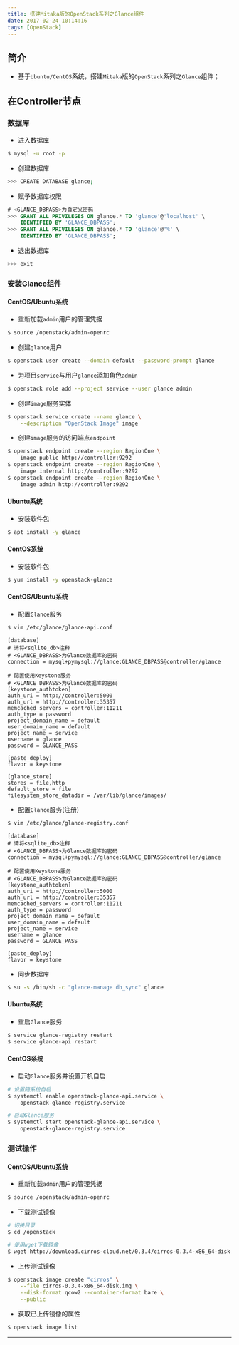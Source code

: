 ```yaml
---
title: 搭建Mitaka版的OpenStack系列之Glance组件
date: 2017-02-24 10:14:16
tags: [OpenStack]
---
```


## 简介
+ 基于`Ubuntu/CentOS`系统，搭建`Mitaka`版的`OpenStack`系列之`Glance`组件；

<!-- more -->

## 在Controller节点
### 数据库
+ 进入数据库

```bash
$ mysql -u root -p
```

+ 创建数据库

```bash
>>> CREATE DATABASE glance;
```

+ 赋予数据库权限

```sql
# <GLANCE_DBPASS>为自定义密码
>>> GRANT ALL PRIVILEGES ON glance.* TO 'glance'@'localhost' \
    IDENTIFIED BY 'GLANCE_DBPASS';
>>> GRANT ALL PRIVILEGES ON glance.* TO 'glance'@'%' \
    IDENTIFIED BY 'GLANCE_DBPASS';
```

+ 退出数据库

```sql
>>> exit
```

### 安装Glance组件
#### CentOS/Ubuntu系统

+ 重新加载`admin`用户的管理凭据

```bash
$ source /openstack/admin-openrc
```

+ 创建`glance`用户

```bash
$ openstack user create --domain default --password-prompt glance
```

+ 为项目`service`与用户`glance`添加角色`admin`

```bash
$ openstack role add --project service --user glance admin
```

+ 创建`image`服务实体

```bash
$ openstack service create --name glance \
    --description "OpenStack Image" image
```

+ 创建`image`服务的访问端点`endpoint`

```bash
$ openstack endpoint create --region RegionOne \
    image public http://controller:9292
$ openstack endpoint create --region RegionOne \
    image internal http://controller:9292
$ openstack endpoint create --region RegionOne \
    image admin http://controller:9292
```

#### Ubuntu系统

+ 安装软件包

```bash
$ apt install -y glance
```

#### CentOS系统

+ 安装软件包

```bash
$ yum install -y openstack-glance
```

#### CentOS/Ubuntu系统

+ 配置`Glance`服务

```bash
$ vim /etc/glance/glance-api.conf
```

```text
[database]
# 请将<sqlite_db>注释
# <GLANCE_DBPASS>为Glance数据库的密码
connection = mysql+pymysql://glance:GLANCE_DBPASS@controller/glance

# 配置使用Keystone服务
# <GLANCE_DBPASS>为Glance数据库的密码
[keystone_authtoken]
auth_uri = http://controller:5000
auth_url = http://controller:35357
memcached_servers = controller:11211
auth_type = password
project_domain_name = default
user_domain_name = default
project_name = service
username = glance
password = GLANCE_PASS
 
[paste_deploy]
flavor = keystone
 
[glance_store]
stores = file,http
default_store = file
filesystem_store_datadir = /var/lib/glance/images/
```

+ 配置`Glance`服务(注册)

```bash
$ vim /etc/glance/glance-registry.conf
```

```text
[database]
# 请将<sqlite_db>注释
# <GLANCE_DBPASS>为Glance数据库的密码
connection = mysql+pymysql://glance:GLANCE_DBPASS@controller/glance

# 配置使用Keystone服务
# <GLANCE_DBPASS>为Glance数据库的密码
[keystone_authtoken]
auth_uri = http://controller:5000
auth_url = http://controller:35357
memcached_servers = controller:11211
auth_type = password
project_domain_name = default
user_domain_name = default
project_name = service
username = glance
password = GLANCE_PASS
 
[paste_deploy]
flavor = keystone
```

+ 同步数据库

```bash
$ su -s /bin/sh -c "glance-manage db_sync" glance
```

#### Ubuntu系统

+ 重启`Glance`服务

```bash
$ service glance-registry restart
$ service glance-api restart
```
#### CentOS系统

+ 启动`Glance`服务并设置开机自启

```bash
# 设置随系统自启
$ systemctl enable openstack-glance-api.service \
    openstack-glance-registry.service

# 启动Glance服务
$ systemctl start openstack-glance-api.service \
    openstack-glance-registry.service
```

### 测试操作
#### CentOS/Ubuntu系统

+ 重新加载`admin`用户的管理凭据

```bash
$ source /openstack/admin-openrc
```

+ 下载测试镜像

```bash
# 切换目录
$ cd /openstack

# 使用wget下载镜像
$ wget http://download.cirros-cloud.net/0.3.4/cirros-0.3.4-x86_64-disk.img
```

+ 上传测试镜像

```bash
$ openstack image create "cirros" \
    --file cirros-0.3.4-x86_64-disk.img \
    --disk-format qcow2 --container-format bare \
    --public
```

+ 获取已上传镜像的属性

```bash
$ openstack image list
```

***